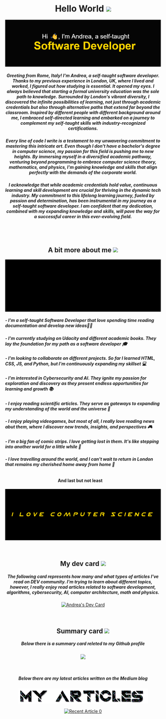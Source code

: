 <div align="center">
    <h1>Hello World <img src="https://github.com/TheDudeThatCode/TheDudeThatCode/blob/master/Assets/Developer.gif" width="40px"></h1>
    <img align="center" src="github_profile_image.png">
</div>

<div align="center"> 
    <h5>
        Greeting from Rome, Italy! I'm Andrea, a self-taught software developer. 
        Thanks to my previous experience in London, UK, where I lived and worked, I figured out how studying is essential. It opened my eyes. I always believed that starting a formal university education was the sole path         to knowledge.
        Surrounded by London's vibrant diversity, I discovered the infinite possibilities of learning, not just through academic credentials but also through alternative paths that extend far beyond the classroom.                 Inspired by different people with different background around me, I embraced self-directed learning and embarked on a journey to complement my self-taught skills with industry-recognized certifications.
    </h5>
    <h5>
        Every line of code I write is a testament to my unwavering commitment to mastering this intricate art. Even though I don't have a bachelor's degree in computer science, my passion for this field is pushing me to           new heights. By immersing myself in a diversified academic pathway, venturing beyond programming to embrace computer science theory, mathematics, and physics, I'm gaining knowledge and skills that align perfectly          with the demands of the corporate world.
    </h5>
    <h5>
        I acknowledge that while academic credentials hold value, continuous learning and skill development are crucial for thriving in the dynamic tech industry. My commitment to this lifelong learning journey, fueled by         passion and determination, has been instrumental in my journey as a self-taught software developer. I am confident that my dedication, combined with my expanding knowledge and skills, will pave the way for a               successful career in this ever-evolving field.
    </h5>
</div>  
<br>
<br>
<div align="center">
    <h2 align="center">A bit more about me <img src="https://github.com/TheDudeThatCode/TheDudeThatCode/blob/master/Assets/hmm.gif" width="20px"></h2>
    <img align="center" src="andrea.gif">
    <h5 align="left"> - I'm a self-taught Software Developer that love spending time reading documentation and develop new ideas🧑‍💻</h5>
    <h5 align="left"> - I'm currently studying on Udacity and different academic books. They lay the foundation for my path as a software developer 🎓</h5>
    <h5 align="left"> - I'm looking to collaborate on different projects. So far I learned HTML, CSS, JS, and Python, but I'm continuously expanding my skillset 💻</h5>
    <h5 align="left"> - I'm interested in Cybersecurity and AI. They ignite my passion for exploration and discovery as they present endless opportunities for learning and growth 📚</h5>
    <h5 align="left"> - I enjoy reading scientific articles. They serve as gateways to expanding my understanding of the world and the universe 🔭</h5>
    <h5 align="left"> - I enjoy playing videogames, but most of all, I really love reading news abut them, where I discover new trends, insights, and perspectives 🎮</h5>
    <h5 align="left"> - I'm a big fan of comic strips. I love getting lost in them. It's like stepping into another world for a little while 💬 </h5>
    <h5 align="left"> - I love travelling around the world, and I can't wait to return in London that remains my cherished home away from home 🛫</h5>
    <h4>And last but not least <img src="https://github.com/TheDudeThatCode/TheDudeThatCode/blob/master/Assets/Point_Down.gif" height="26px" width="15px"></h4>
    <img align="center" src="cs.gif">
</div>
<br>
<br>
<div align="center">
    <h2>My dev card <img src="https://github.com/TheDudeThatCode/TheDudeThatCode/blob/master/Assets/Medal.gif" width="20px"></h2>
    <h5>The following card represents how many and what types of articles I've read on DEV community. I'm trying to learn about different topics, 
        however, I really enjoy read articles related to software development, algorithms, cybersecurity, AI, computer architecture, math and physics.
    </h5>
    <a href="https://app.daily.dev/ghostpy" align="center"><img src="https://api.daily.dev/devcards/a3fb4624ddc84c31a43ad3af6eb606d2.png?r=y7j" width="400" alt="Andrea's Dev Card"/></a>      
</div>
<br>
<br>
<div align="center">
    <h2>Summary card <img src="https://github.com/TheDudeThatCode/TheDudeThatCode/blob/master/Assets/Rocket.gif" width="20px"></h2></h2>
    <h5>Below there is a summary card releted to my Github profile</h5>
    <img align="center" src="https://github-profile-summary-cards.vercel.app/api/cards/profile-details?username=AndreaScacchi&theme=2077" />
</div>
<br>
<br>
<div align="center">
    <h5>Below there are my latest articles written on the Medium blog</h5>
    <img align="center" src="articles.gif">
</div>
<br>
<div align="center">
    <a target="_blank" href="https://github-readme-medium-recent-article.vercel.app/medium/@ascacchi10/0"><img src="https://github-readme-medium-recent-article.vercel.app/medium/@ascacchi10/0" alt="Recent Article 0"> </a>
</div>
